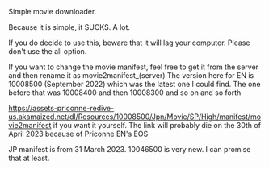 Simple movie downloader. 

Because it is simple, it SUCKS. A lot.

If you do decide to use this, beware that it will lag your computer. Please don't use the all option. 

If you want to change the movie manifest, feel free to get it from the server and then rename it as movie2manifest_(server)
The version here for EN is 10008500 (September 2022) which was the latest one I could find. The one before that was 10008400 and then 10008300 and so on and so forth

https://assets-priconne-redive-us.akamaized.net/dl/Resources/10008500/Jpn/Movie/SP/High/manifest/movie2manifest if you want it yourself. The link will probably die on the 30th of April 2023 because of Priconne EN's EOS

JP manifest is from 31 March 2023. 10046500 is very new. I can promise that at least.
